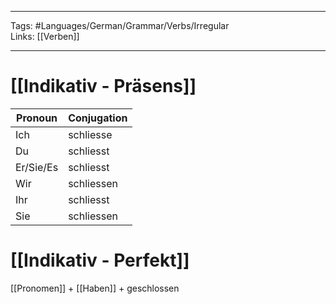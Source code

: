 ___
Tags: #Languages/German/Grammar/Verbs/Irregular  
Links: [[Verben]]
___
# [[Indikativ - Präsens]]
Pronoun|Conjugation
------------ | ------------
Ich | schliesse
Du | schliesst
Er/Sie/Es | schliesst
Wir | schliessen
Ihr | schliesst
Sie | schliessen


# [[Indikativ - Perfekt]]
[[Pronomen]] + [[Haben]] + geschlossen